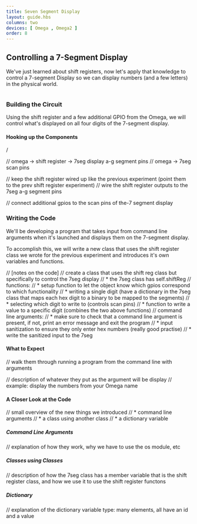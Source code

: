 ```yaml
---
title: Seven Segment Display
layout: guide.hbs
columns: two
devices: [ Omega , Omega2 ]
order: 8
---
```


## Controlling a 7-Segment Display

We've just learned about shift registers, now let's apply that knowledge to control a 7-segment Display so we can display numbers (and a few letters) in the physical world.

<!-- seven segment -->
```{r child = '../../shared/seven-segment.md'}
```

### Building the Circuit

Using the shift register and a few additional GPIO from the Omega, we will control what's displayed on all four digits of the 7-segment display.

#### Hooking up the Components

/<!-- / TODO: research how many scan pins there are, then decide how many gpios on the omega are required -->

// omega -> shift register -> 7seg display a-g segment pins
// omega -> 7seg scan pins

// keep the shift register wired up like the previous experiment (point them to the prev shift register experiment)
// wire the shift register outputs to the 7seg a-g segment pins

// connect additional gpios to the scan pins of the-7 segment display





### Writing the Code

We'll be developing a program that takes input from command line arguments when it's launched and displays them on the 7-segment display.

To accomplish this, we will write a new class that uses the shift register class we wrote for the previous experiment and introduces it's own variables and functions.

// [notes on the code]
// create a class that uses the shift reg class but specifically to control the 7seg display
//  * the 7seg class has self.shiftReg
//  functions:
//  * setup function to let the object know which gpios correspond to which functionality
//  * writing a single digit (have a dictionary in the 7seg class that maps each hex digit to a binary to be mapped to the segments)
//  * selecting which digit to write to (controls scan pins)
//  * function to write a value to a specific digit (combines the two above functions)
// command line arguments:
//  * make sure to check that a command line argument is present, if not, print an error message and exit the program
//  * input sanitization to ensure they only enter hex numbers (really good practise)
//  * write the sanitized input to the 7seg

#### What to Expect

// walk them through running a program from the command line with arguments

// description of whatever they put as the argument will be display
// example: display the numbers from your Omega name

#### A Closer Look at the Code

// small overview of the new things we introduced
//  * command line arguments
//  * a class using another class
//  * a dictionary variable

##### Command Line Arguments

// explanation of how they work, why we have to use the os module, etc

##### Classes using Classes

// description of how the 7seg class has a member variable that is the shift register class, and how we use it to use the shift register functons

##### Dictionary

// explanation of the dictionary variable type: many elements, all have an id and a value
